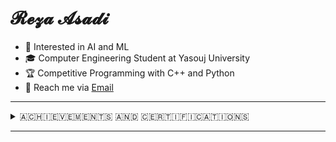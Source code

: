 # 𝓡𝓮𝔃𝓪 𝓐𝓼𝓪𝓭𝓲 

<div> 
        <ul>
            <li>👀 Interested in AI and ML</li>
            <li>🎓 Computer Engineering Student at Yasouj University</li>
            <li>🏆 Competitive Programming with C++ and Python</li>
            <li>📧 Reach me via <a href="mailto:RezaAsadiProgrammer@gmail.com" target="_blank">Email</a></li>
        </ul>
</div>
<hr></hr>
        <details>
  <summary>​🇦​​🇨​​🇭​​🇮​​🇪​​🇻​​🇪​​🇲​​🇪​​🇳​​🇹​​🇸​ ​🇦​​🇳​​🇩​ ​🇨​​🇪​​🇷​​🇹​​🇮​​🇫​​🇮​​🇨​​🇦​​🇹​​🇮​​🇴​​🇳​​🇸​</summary>
<details>
    <summary>​🇦​​🇱​​🇬​​🇴​​🇷​​🇮​​🇹​​🇭​​🇲​​🇸​</summary>
    <table style="width:100%; border-collapse:collapse; margin-top:10px;">
        <tr>
            <td style="text-align:center; padding:10px; vertical-align:top;">
                <figure style="margin:0;">
                    <a href="https://icpc.sharif.edu/2024/scoreboard/" target="_blank">
                        <img src="https://github.com/user-attachments/assets/67434fa2-ed05-4540-a9d5-ebb1caa5d975"
                             alt="ICPC 2024 Result" width="500"/>
                    </a>
                    <figcaption style="margin-top:8px; font-size:14px;">
                        <a href="https://icpc.sharif.edu/2024/scoreboard/" target="_blank"
                           style="color:#58a6ff; text-decoration:none;">
                            ICPC 2024 – Tehran Site, Rank 35
                        </a>
                    </figcaption>
                </figure>
            </td>
            <td style="text-align:center; padding:10px; vertical-align:top;">
                <figure style="margin:0;">
                    <a href="https://quera.org/certificate/Flz0oEbP/" target="_blank">
                        <img src="https://github.com/user-attachments/assets/6fc0ae7c-a9ee-46de-bac2-54bc4e0680b0"
                             alt="Data Structures Design" width="500"/>
                    </a>
                    <figcaption style="margin-top:8px; font-size:14px;">
                        <a href="https://quera.org/certificate/Flz0oEbP/" target="_blank"
                           style="color:#58a6ff; text-decoration:none;">
                            Data Structures Design – PERFECT Grade
                        </a>
                    </figcaption>
                </figure>
            </td>
        </tr>
    </table>
</details>
<details>
    <summary>​🇩​​🇦​​🇹​​🇦​ ​🇸​​🇨​​🇮​​🇪​​🇳​​🇨​​🇪​​</summary>
    <table style="width:100%; border-collapse:collapse; margin-top:10px;">
        <tr>
                     <td style="text-align:center; padding:10px; vertical-align:top;">
                <figure style="margin:0;">
                    <a href="https://quera.org/certificate/QMcPIyhT/" target="_blank">
                        <img src="https://github.com/user-attachments/assets/0a541ce6-1092-44a0-a04e-ed5631ddb200"
                             alt="Data Analysis with Python" width="500"/>
                    </a>
                    <figcaption style="margin-top:8px; font-size:14px;">
                        <a href="https://quera.org/certificate/QMcPIyhT/" target="_blank"
                           style="color:#58a6ff; text-decoration:none;">
                            Data Analysis with Python – VERY GOOD Grade
                        </a>
                    </figcaption>
                </figure>
            </td> 
            <td style="text-align:center; padding:10px; vertical-align:top;">
                <figure style="margin:0;">
                    <a href="https://www.kaggle.com/learn/certification/rezagooner/data-visualization" target="_blank">
                        <img 
                          src="https://github.com/user-attachments/assets/050857aa-5afa-4ed3-8438-b31daebf1554" 
                          alt="Data Visualization" 
                          width="500" 
                          height="308" 
                          style="max-width:100%; height:auto;"
                        />
                    </a>
                    <figcaption style="margin-top:8px; font-size:14px;">
                        <a 
                          href="https://www.kaggle.com/learn/certification/rezagooner/data-visualization" 
                          target="_blank"
                          style="color:#58a6ff; text-decoration:none;"
                        >
                            Data Visualization
                        </a>
                    </figcaption>
                </figure>
            </td>
                <td style="text-align:center; padding:10px; vertical-align:top;">
                <figure style="margin:0;">
                    <a href="https://www.kaggle.com/learn/certification/rezagooner/pandas" target="_blank">
                        <img src="https://github.com/user-attachments/assets/23311a3a-faaa-4a86-b438-f18f1be44a08"
                             alt="Pandas" width="500"/>
                    </a>
                    <figcaption style="margin-top:8px; font-size:14px;">
                        <a href="https://www.kaggle.com/learn/certification/rezagooner/pandas" target="_blank"
                           style="color:#58a6ff; text-decoration:none;">
                            Pandas
                        </a>
                    </figcaption>
                </figure>
            </td> 
        </tr>
            <tr>
                        <td style="text-align:center; padding:10px; vertical-align:top;">
                <figure style="margin:0;">
                    <a href="https://www.kaggle.com/learn/certification/rezagooner/feature-engineering" target="_blank">
                        <img src="https://github.com/user-attachments/assets/10a29ab7-8658-47a2-982d-d22ca2e13a05"
                             alt="Feature Engineering" width="500"/>
                    </a>
                    <figcaption style="margin-top:8px; font-size:14px;">
                        <a href="https://www.kaggle.com/learn/certification/rezagooner/feature-engineering" target="_blank"
                           style="color:#58a6ff; text-decoration:none;">
                            Feature Engineering
                        </a>
                    </figcaption>
                </figure>
            </td> 
                    <td style="text-align:center; padding:10px; vertical-align:top;">
                <figure style="margin:0;">
                    <a href="https://www.kaggle.com/learn/certification/rezagooner/data-cleaning" target="_blank">
                        <img src="https://github.com/user-attachments/assets/94576e8e-e702-4752-8d3b-a2f7c2de64f8"
                             alt="Data Cleaning" width="500"/>
                    </a>
                    <figcaption style="margin-top:8px; font-size:14px;">
                        <a href="https://www.kaggle.com/learn/certification/rezagooner/data-cleaning" target="_blank"
                           style="color:#58a6ff; text-decoration:none;">
                            Data Cleaning
                        </a>
                    </figcaption>
                </figure>
            </td> 
                    <td style="text-align:center; padding:10px; vertical-align:top;">
                <figure style="margin:0;">
                    <a href="https://www.kaggle.com/learn/certification/rezagooner/time-series" target="_blank">
                        <img src="https://github.com/user-attachments/assets/a76ea930-6a05-4f70-8cdb-97f9be29460d"
                             alt="Time Series" width="500"/>
                    </a>
                    <figcaption style="margin-top:8px; font-size:14px;">
                        <a href=https://www.kaggle.com/learn/certification/rezagooner/time-series" target="_blank"
                           style="color:#58a6ff; text-decoration:none;">
                            Time Series
                        </a>
                    </figcaption>
                </figure>
            </td> 
            </tr>
    </table>
</details>

<details>
    <summary>​🇦​​🇮 ​🇦​​🇳​​🇩​ 🇲​​🇦​​🇨​​🇭​​🇮​​🇳​​🇪​ ​🇱​​🇪​​🇦​​🇷​​🇳​​🇮​​🇳​​🇬​</summary>
    <table style="width:100%; border-collapse:collapse; margin-top:10px;">
        <tr>
            </td>
                 <td style="text-align:center; padding:10px; vertical-align:top;">
                <figure style="margin:0;">
                    <a href="https://faradars.org/verify/D064A73E" target="_blank">
                        <img src="https://github.com/RezaGooner/RezaGooner/blob/8157df54f78a7e7ac3b861ad732f8b9b6adcd2d0/certificate_d064a73e_en.jpg"
                             alt="Generative AI" width="500"/>
                    </a>
                    <figcaption style="margin-top:8px; font-size:14px;">
                        <a href="https://faradars.org/verify/D064A73E" target="_blank"
                           style="color:#58a6ff; text-decoration:none;">
                            Generative AI
                        </a>
                    </figcaption>
                </figure>
            </td>
            <td style="text-align:center; padding:10px; vertical-align:top;">
                <figure style="margin:0;">
                    <a href="https://faradars.org/verify/0CC3B50C" target="_blank">
                        <img src="https://github.com/RezaGooner/RezaGooner/blob/d3c36031a2fc50bc414e2b79298241a56978eee6/certificate_0cc3b50c_en.jpg"
                             alt="Mastering Machine Learning" width="500"/>
                    </a>
                    <figcaption style="margin-top:8px; font-size:14px;">
                        <a href="https://faradars.org/verify/0CC3B50C" target="_blank"
                           style="color:#58a6ff; text-decoration:none;">
                            Mastering Machine Learning
                        </a>
                    </figcaption>
                </figure>
            </td>
            <td style="text-align:center; padding:10px; vertical-align:top;">
                <figure style="margin:0;">
                    <a href="https://faradars.org/verify/9039C997" target="_blank">
                        <img src="https://github.com/RezaGooner/RezaGooner/blob/main/certificate-1.png"
                             alt="Python Libraries for ML & DL" width="500"/>
                    </a>
                    <figcaption style="margin-top:8px; font-size:14px;">
                        <a href="https://faradars.org/verify/9039C997" target="_blank"
                           style="color:#58a6ff; text-decoration:none;">
                            Python Libraries for ML & DL
                        </a>
                    </figcaption>
                </figure>
            </td>
        </tr>
        <tr>
            <td style="text-align:center; padding:10px; vertical-align:top;">
                <figure style="margin:0;">
                    <a href="https://maktabkhooneh.org/certificates/mk-d3grru/" target="_blank">
                        <img src="https://github.com/user-attachments/assets/ac44b0c9-abfa-4f01-941d-4cac8cb78ad4"
                             alt="Machine Learning" width="500"/>
                    </a>
                    <figcaption style="margin-top:8px; font-size:14px;">
                        <a href="https://maktabkhooneh.org/certificates/mk-d3grru/" target="_blank"
                           style="color:#58a6ff; text-decoration:none;">
                            Machine Learning
                        </a>
                    </figcaption>
                </figure>
            </td>
            <td style="text-align:center; padding:10px; vertical-align:top;">
                <figure style="margin:0;">
                    <a href="https://www.kaggle.com/learn/certification/rezagooner/intro-to-machine-learning" target="_blank">
                        <img src="https://github.com/user-attachments/assets/b9f8c0f6-6a10-47b6-a048-ac3a3260d2dc"
                             alt="Intro to Machine Learning" width="500"/>
                    </a>
                    <figcaption style="margin-top:8px; font-size:14px;">
                        <a href="https://www.kaggle.com/learn/certification/rezagooner/intro-to-machine-learning" target="_blank"
                           style="color:#58a6ff; text-decoration:none;">
                            Intro to Machine Learning
                        </a>
                    </figcaption>
                </figure>
            </td>
                <td style="text-align:center; padding:10px; vertical-align:top;">
                <figure style="margin:0;">
                    <a href="https://www.kaggle.com/learn/certification/rezagooner/intermediate-machine-learning" target="_blank">
                        <img src="https://github.com/user-attachments/assets/f21ee139-c3df-455b-99b0-be3599d2c2aa"
                             alt="Intermediate Machine Learning" width="500"/>
                    </a>
                    <figcaption style="margin-top:8px; font-size:14px;">
                        <a href="https://www.kaggle.com/learn/certification/rezagooner/intermediate-machine-learning" target="_blank"
                           style="color:#58a6ff; text-decoration:none;">
                            Intermediate Machine Learning
                        </a>
                    </figcaption>
                </figure>
            </td>
        </tr>
            <tr>
                    <td style="text-align:center; padding:10px; vertical-align:top;">
                <figure style="margin:0;">
                    <a href="https://www.kaggle.com/learn/certification/rezagooner/machine-learning-explainability" target="_blank">
                        <img src="https://github.com/user-attachments/assets/761eda2d-b81a-4868-b5da-a035b753da2a"
                             alt="Machine Learning Explainability" width="500"/>
                    </a>
                    <figcaption style="margin-top:8px; font-size:14px;">
                        <a href="https://www.kaggle.com/learn/certification/rezagooner/machine-learning-explainability" target="_blank"
                           style="color:#58a6ff; text-decoration:none;">
                            Machine Learning Explainability
                        </a>
                    </figcaption>
                </figure>
            </td>
            </tr>
    </table>
</details>

<details>
    <summary>​🇳​​🇱​​🇵​ ​​🇦​​🇳​​🇩​​ ​🇱​​🇱​​🇲​</summary>
    <table style="width:100%; border-collapse:collapse; margin-top:10px;">
        <tr>
            <td style="text-align:center; padding:10px; vertical-align:top;">
                <figure style="margin:0;">
                    <a href="https://quera.org/certificate/4Ptal4Nw/" target="_blank">
                        <img src="https://github.com/user-attachments/assets/d473f7e6-5b43-4cee-b090-4dafdf16ca12"
                             alt="Natural Language Processing" width="500"/>
                    </a>
                    <figcaption style="margin-top:8px; font-size:14px;">
                        <a href="https://quera.org/certificate/4Ptal4Nw/" target="_blank"
                           style="color:#58a6ff; text-decoration:none;">
                            Natural Language Processing – PERFECT Grade
                        </a>
                    </figcaption>
                </figure>
            </td>
            <td style="text-align:center; padding:10px; vertical-align:top;">
                <figure style="margin:0;">
                    <a href="https://quera.org/certificate/99DoHWjF/" target="_blank">
                        <img src="https://github.com/user-attachments/assets/1a1b18c1-8abf-422c-83e9-2ef26445d2ee"
                             alt="Large Language Models" width="500"/>
                    </a>
                    <figcaption style="margin-top:8px; font-size:14px;">
                        <a href="https://quera.org/certificate/99DoHWjF/" target="_blank"
                           style="color:#58a6ff; text-decoration:none;">
                            Large Language Models – PERFECT Grade
                        </a>
                    </figcaption>
                </figure>
            </td>
        </tr>
    </table>
</details>

<details>
    <summary>​🇩​​🇪​​🇪​​🇵​ ​🇱​​🇪​​🇦​​🇷​​🇳​​🇮​​🇳​​🇬​</summary>
    <table style="width:100%; border-collapse:collapse; margin-top:10px;">
        <tr>
            <td style="text-align:center; padding:10px; vertical-align:top;">
                <figure style="margin:0;">
                    <a href="https://quera.org/certificate/A08MbVsz/" target="_blank">
                        <img src="https://github.com/user-attachments/assets/c0fbf1f3-8504-4d08-9e88-a2db179ff957"
                             alt="Deep Learning" width="500"/>
                    </a>
                    <figcaption style="margin-top:8px; font-size:14px;">
                        <a href="https://quera.org/certificate/A08MbVsz/" target="_blank"
                           style="color:#58a6ff; text-decoration:none;">
                            Deep Learning – VERY GOOD Grade
                        </a>
                    </figcaption>
                </figure>
            </td>
            <td style="text-align:center; padding:10px; vertical-align:top;">
                <figure style="margin:0;">
                    <a href="https://faradars.org/verify/575E6411" target="_blank">
                        <img src="https://github.com/RezaGooner/RezaGooner/blob/273d8b5a2a5d9b9fefff1b9aa467d281a063f6c5/certificate_575e6411_en.jpg"
                             alt="Deep Learning Fundamentals" width="500"/>
                    </a>
                    <figcaption style="margin-top:8px; font-size:14px;">
                        <a href="https://faradars.org/verify/575E6411" target="_blank"
                           style="color:#58a6ff; text-decoration:none;">
                            Deep Learning Fundamentals
                        </a>
                    </figcaption>
                </figure>
            </td>
            <td style="text-align:center; padding:10px; vertical-align:top;">
                <figure style="margin:0;">
                    <a href="https://www.kaggle.com/learn/certification/rezagooner/intro-to-deep-learning" target="_blank">
                        <img src="https://github.com/user-attachments/assets/9d8a6964-61c6-42ec-9e77-217c63f070e9"
                             alt="Intro to Deep Learning" width="500"/>
                    </a>
                    <figcaption style="margin-top:8px; font-size:14px;">
                        <a href="https://www.kaggle.com/learn/certification/rezagooner/intro-to-deep-learning" target="_blank"
                           style="color:#58a6ff; text-decoration:none;">
                            Intro to Deep Learning
                        </a>
                    </figcaption>
                </figure>
            </td>
        </tr>
    </table>
</details>

<details>
    <summary>​🇨​​🇴​​🇲​​🇵​​🇺​​🇹​​🇪​​🇷​ ​🇻​​🇮​​🇸​​🇮​​🇴​​🇳​</summary>
    <table style="width:100%; border-collapse:collapse; margin-top:10px;">
        <tr>
            <td style="text-align:center; padding:10px; vertical-align:top;">
                <figure style="margin:0;">
                    <a href="https://quera.org/certificate/7yi1CcBA/" target="_blank">
                        <img src="https://github.com/user-attachments/assets/2eb0246f-b9b9-4aa9-8a61-9effc2862e8b"
                             alt="Professional Image Processing - VERY GOOD Grade" width="500"/>
                    </a>
                    <figcaption style="margin-top:8px; font-size:14px;">
                        <a href="https://quera.org/certificate/7yi1CcBA/" target="_blank"
                           style="color:#58a6ff; text-decoration:none;">
                            Professional Image Processing - VERY GOOD Grade
                        </a>
                    </figcaption>
                </figure>
            </td>
            <td style="text-align:center; padding:10px; vertical-align:top;">
                <figure style="margin:0;">
                    <a href="https://faradars.org/verify/4F4757FD" target="_blank">
                        <img src="https://github.com/RezaGooner/RezaGooner/blob/557cf96d26dc5c40c9acce80f91e285e6a615f35/certificate_4f4757fd_en.jpg"
                             alt="Object Detection" width="500"/>
                    </a>
                    <figcaption style="margin-top:8px; font-size:14px;">
                        <a href="https://faradars.org/verify/4F4757FD" target="_blank"
                           style="color:#58a6ff; text-decoration:none;">
                            Object Detection
                        </a>
                    </figcaption>
                </figure>
            </td>
            <td style="text-align:center; padding:10px; vertical-align:top;">
                <figure style="margin:0;">
                    <a href="https://faradars.org/verify/86EE37B1" target="_blank">
                        <img src="https://github.com/RezaGooner/RezaGooner/blob/9da4ef03d49981ab58782f10cb77a3b3def736b7/certificate_86ee37b1_en.jpg"
                             alt="Computer Vision" width="500"/>
                    </a>
                    <figcaption style="margin-top:8px; font-size:14px;">
                        <a href="https://faradars.org/verify/86EE37B1" target="_blank"
                           style="color:#58a6ff; text-decoration:none;">
                            Computer Vision
                        </a>
                    </figcaption>
                </figure>
            </td>
        </tr>
        <tr>
            <td style="text-align:center; padding:10px; vertical-align:top;">
                <figure style="margin:0;">
                    <a href="https://maktabkhooneh.org/certificates/mk-3ap6cm/" target="_blank">
                        <img src="https://github.com/user-attachments/assets/9e4e97b3-a2b6-4a8f-98e7-3f5c2e394c49"
                             alt="Machine Vision and Image Processing with OpenCV" width="500"/>
                    </a>
                    <figcaption style="margin-top:8px; font-size:14px;">
                        <a href="https://maktabkhooneh.org/certificates/mk-3ap6cm/" target="_blank"
                           style="color:#58a6ff; text-decoration:none;">
                            Machine Vision and Image Processing with OpenCV
                        </a>
                    </figcaption>
                </figure>
            </td>
            <td style="text-align:center; padding:10px; vertical-align:top;">
                <figure style="margin:0;">
                    <a href="https://maktabkhooneh.org/certificates/MK-GLYD87" target="_blank">
                        <img src="https://github.com/user-attachments/assets/7fec2bc8-c561-4c92-b964-fc771c65a82f"
                             alt="Deep Learning for Object Detection and Recognition" width="500"/>
                    </a>
                    <figcaption style="margin-top:8px; font-size:14px;">
                        <a href="https://maktabkhooneh.org/certificates/MK-GLYD87" target="_blank"
                           style="color:#58a6ff; text-decoration:none;">
                            Deep Learning for Object Detection and Recognition
                        </a>
                    </figcaption>
                </figure>
            </td>
            <td style="text-align:center; padding:10px; vertical-align:top;">
                <figure style="margin:0;">
                    <a href="https://www.kaggle.com/learn/certification/rezagooner/computer-vision" target="_blank">
                        <img src="https://github.com/user-attachments/assets/1a42b880-9098-4614-aa3e-e4e90612cf51"
                             alt="Computer Vision" width="500"/>
                    </a>
                    <figcaption style="margin-top:8px; font-size:14px;">
                        <a href="https://www.kaggle.com/learn/certification/rezagooner/computer-vision" target="_blank"
                           style="color:#58a6ff; text-decoration:none;">
                            Computer Vision
                        </a>
                    </figcaption>
                </figure>
            </td>
        </tr>
    </table>
</details>

<details>
    <summary>​🇷​​🇪​​🇮​​🇳​​🇫​​🇴​​🇷​​🇨​​🇪​​🇲​​🇪​​🇳​​🇹​ ​🇱​​🇪​​🇦​​🇷​​🇳​​🇮​​🇳​​🇬​</summary>
    <table style="width:100%; border-collapse:collapse; margin-top:10px;">
        <tr>
            <td style="text-align:center; padding:10px; vertical-align:top;">
                <figure style="margin:0;">
                    <a href="https://faradars.org/verify/FEAA454F" target="_blank">
                        <img src="https://github.com/user-attachments/assets/a14e6d94-9468-444f-ad24-ee50b47ff2c8"
                             alt="Advanced Techniques for Reinforcment Learning" width="500"/>
                    </a>
                    <figcaption style="margin-top:8px; font-size:14px;">
                        <a href="https://faradars.org/verify/FEAA454F" target="_blank"
                           style="color:#58a6ff; text-decoration:none;">
                            Advanced Techniques for Reinforcment Learning
                        </a>
                    </figcaption>
                </figure>
            </td>
            <td style="text-align:center; padding:10px; vertical-align:top;">
                <figure style="margin:0;">
                    <a href="https://faradars.org/verify/2F9E19DC" target="_blank">
                        <img src="https://github.com/user-attachments/assets/66a9816e-6062-4108-b086-a3dfb04de378"
                             alt="Deep Reinforcmen Learning with DQN" width="500"/>
                    </a>
                    <figcaption style="margin-top:8px; font-size:14px;">
                        <a href="https://faradars.org/verify/2F9E19DC" target="_blank"
                           style="color:#58a6ff; text-decoration:none;">
                            Deep Reinforcmen Learning with DQN
                        </a>
                    </figcaption>
                </figure>
            </td>
        </tr>
    </table>
</details>


<details>
    <summary>​🇬​​🇮​​🇹​</summary>
    <table style="width:100%; border-collapse:collapse; margin-top:10px;">
        <tr>
            <td style="text-align:center; padding:10px; vertical-align:top;">
                <figure style="margin:0;">
                    <a href="https://faradars.org/verify/7886CBA3" target="_blank">
                        <img src="https://github.com/RezaGooner/RezaGooner/blob/5537f6890b8ec9af8896306e35743d595f61cf82/certificate_7886cba3_en.jpg"
                             alt="Mastering Git, GitHub and GitLab" width="500"/>
                    </a>
                    <figcaption style="margin-top:8px; font-size:14px;">
                        <a href="https://faradars.org/verify/7886CBA3" target="_blank"
                           style="color:#58a6ff; text-decoration:none;">
                            Mastering Git, GitHub and GitLab
                        </a>
                    </figcaption>
                </figure>
            </td>
        </tr>
    </table>
</details>
</details>
<hr></hr>
<!-- ​🇵​​🇦​​🇵​​🇪​​🇷​​🇸​ ​🇦​​🇳​​🇩​ ​🇦​​🇷​​🇹​​🇮​​🇨​​🇱​​🇪​​🇸​-->
